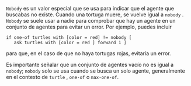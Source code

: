 ﻿`Nobody` es un valor especial que se usa para indicar que el agente que buscabas no existe. Cuando una tortuga muere, se vuelve igual a `nobody` . `Nobody` se suele usar a nadie para comprobar que hay un agente en un conjunto de agentes para evitar un error. Por ejemplo, puedes incluir 

```
if one-of turtles with [color = red] != nobody [ 
   ask turtles with [color = red ] forward 1 ]
```
 para que, en el caso de que no haya tortugas rojas, evitaría un error.

Es importante señalar que un conjunto de agentes vacío no es igual a `nobody`; `nobody` solo se usa cuando se busca un solo agente, generalmente en el contexto de `turtle` , `one-of` o `max-one-of`.